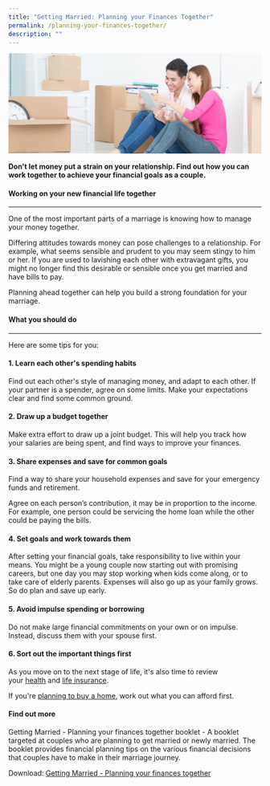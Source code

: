 ```yaml
---
title: "Getting Married: Planning your Finances Together"
permalink: /planning-your-finances-together/
description: ""
---
```

![getting married](/images/getting%20married.jfif)

**Don't let money put a strain on your relationship. Find out how you can work together to achieve your financial goals as a couple.**

#### Working on your new financial life together
-------------------------------------------
One of the most important parts of a marriage is knowing how to manage your money together.

Differing attitudes towards money can pose challenges to a relationship. For example, what seems sensible and prudent to you may seem stingy to him or her. If you are used to lavishing each other with extravagant gifts, you might no longer find this desirable or sensible once you get married and have bills to pay.

Planning ahead together can help you build a strong foundation for your marriage.

#### What you should do
------------------

Here are some tips for you:

#### 1\. Learn each other's spending habits

Find out each other's style of managing money, and adapt to each other. If your partner is a spender, agree on some limits. Make your expectations clear and find some common ground.

#### 2\. Draw up a budget together

Make extra effort to draw up a joint budget. This will help you track how your salaries are being spent, and find ways to improve your finances.

#### 3\. Share expenses and save for common goals

Find a way to share your household expenses and save for your emergency funds and retirement.

Agree on each person’s contribution, it may be in proportion to the income. For example, one person could be servicing the home loan while the other could be paying the bills.

#### 4\. Set goals and work towards them

After setting your financial goals, take responsibility to live within your means. You might be a young couple now starting out with promising careers, but one day you may stop working when kids come along, or to take care of elderly parents. Expenses will also go up as your family grows. So do plan and save up early.

#### 5\. Avoid impulse spending or borrowing

Do not make large financial commitments on your own or on impulse. Instead, discuss them with your spouse first.

#### 6\. Sort out the important things first

As you move on to the next stage of life, it's also time to review your [health](https://www.moneysense.gov.sg/articles/2018/11/understanding-health-insurance) and [life insurance](https://www.moneysense.gov.sg/articles/2018/11/understanding-life-insurance).

If you're [planning to buy a home](https://www.moneysense.gov.sg/starter-packs/buying-a-home-you-can-afford), work out what you can afford first.

#### Find out more

Getting Married - Planning your finances together booklet - A booklet targeted at couples who are planning to get married or newly married. The booklet provides financial planning tips on the various financial decisions that couples have to make in their marriage journey.

Download: [Getting Married - Planning your finances together](https://www.moneysense.gov.sg/-/media/moneysense/media-article/retirement-booklet-aug-2023/couples-booklet---aug-2023.ashx)